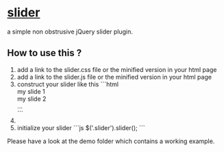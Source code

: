 <h1><u>slider</u></h1>

a simple non obstrusive jQuery slider plugin.

<h2>How to use this ?</h2>

<ol>
	<li>add a link to the slider.css file or the minified version in your html page</li>
	<li>add a link to the slider.js file or the minified version in your html page</li>
	<li>construct your slider like this
		```html
			<div class='slider'>
				<div class='slides'>
					<div class='slide'>my slide 1</div>
					<div class='slide'>my slide 2</div>
					...
				</div>
			</div>
		```
	<li>
	<li>initialize your slider
		```js
			$('.slider').slider();
		```
	</li>
</ol>

Please have a look at the demo folder which contains a working example.
